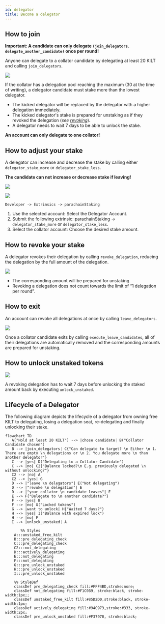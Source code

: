 ```yaml
---
id: delegator
title: Become a delegator
---
```

## How to join

**Important: A candidate can only delegate `(join_delegators, delegate_another_candidate)` once per round!**

Anyone can delegate to a collator candidate by delegating at least 20 KILT and calling `join_delegators`.

![](https://i.imgur.com/rXSdGHe.png)

If the collator has a delegation pool reaching the maximum (30 at the time of writing), a delegator candidate must stake more than the lowest delegator.

- The kicked delegator will be replaced by the delegator with a higher delegation immediately.
- The kicked delegator's stake is prepared for unstaking as if they revoked the delegation (*see [revoking](#Revoking)*).
- A delegator needs to wait 7 days to be able to unlock the stake.

**An account can only delegate to one collator!**

## How to adjust your stake

A delegator can increase and decrease the stake by calling either  `delegator_stake_more` or `delegator_stake_less`.

**The candidate can not increase or decrease stake if leaving!**

![](https://i.imgur.com/5IFJ2bz.png)

![](https://i.imgur.com/kfdIZra.png)

`Developer -> Extrinsics -> parachainStaking`

1. Use the selected account: Select the Delegator Account.
2. Submit the following extrinsic: parachainStaking -> `delegator_stake_more` or `delegator_stake_less`.
3. Select the collator account: Choose the desired stake amount.

## How to revoke your stake

A delegator revokes their delegation by calling `revoke_delegation`, reducing the delegation by the full amount of the delegation.

![](https://i.imgur.com/nf5NgLs.png)

- The corresponding amount will be prepared for unstaking.
- Revoking a delegation does not count towards the limit of “1 delegation per round”.

## How to exit

An account can revoke all delegations at once by calling `leave_delegators`.

![](https://i.imgur.com/xemN4fu.png)

Once a collator candidate exits by calling `execute_leave_candidates`, all of their delegations are automatically removed and the corresponding amounts are prepared for unstaking.

## How to unlock unstaked tokens

![](https://i.imgur.com/holdTKq.png)

A revoking delegation has to wait 7 days before unlocking the staked amount back by executing `unlock_unstaked`.

## Lifecycle of a Delegator

The following diagram depicts the lifecycle of a delegator from owning free KILT to delegating, losing a delegation seat, re-delegating and finally unlocking their stake.

```mermaid
flowchart TD
   A["Hold at least 20 KILT"] --> |chose candidate| B("Collator Candidate chosen")
   B --> |join_delegators| C{"Can delegate to target? \n Either \n 1. There are empty \n delegations or \n 2. You delegate more \n than another delegator"}
   C --> |yes| D("Delegating to a Collator Candidate")
   C --> |no| C2{"Balance locked?\n E.g. previously delegated \n without unlocking?"}
   C2 --> |no| A
   C2 --> |yes| G 
   D --> |"leave \n delegators"| E("Not delegating")
   D --> |"revoke \n delegation"| E
   D --> |"your collator \n candidate leaves"| E
   E --> F{"Delegate to \n another candidate?"}
   F --> |yes| B
   F --> |no| G("Locked tokens")
   G --> |want to unlock| H{"Waited 7 days?"}
   H --> |yes| I("Balance with expired lock")
   H --> |no| F
   I --> |unlock_unstaked| A

       %% Styles
    A:::unstaked_free_kilt
    B:::pre_delegating_check
    C:::pre_delegating_check
    C2:::not_delegating
    D:::actively_delegating
    E:::not_delegating
    F:::not_delegating
    G:::pre_unlock_unstaked
    H:::pre_unlock_unstaked
    I:::pre_unlock_unstaked
    
    %% StyleDef
    classDef pre_delegating_check fill:#FFF4BD,stroke:none;
    classDef not_delegating fill:#F1C0B9, stroke:black, stroke-width:1px;;
    classDef unstaked_free_kilt fill:#85D2D0,stroke:black, stroke-width:1px;
    classDef actively_delegating fill:#94C973,stroke:#333, stroke-width:2px;
    classDef pre_unlock_unstaked fill:#F37970, stroke:black;
```